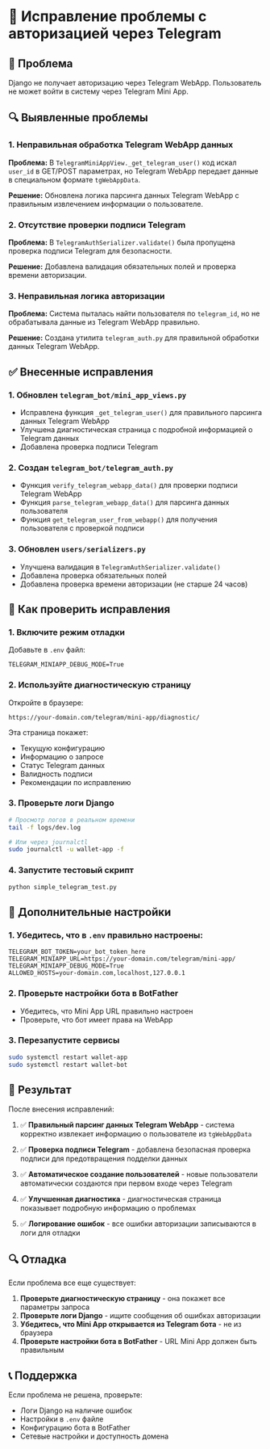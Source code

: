 # 🔧 Исправление проблемы с авторизацией через Telegram

## 🎯 Проблема
Django не получает авторизацию через Telegram WebApp. Пользователь не может войти в систему через Telegram Mini App.

## 🔍 Выявленные проблемы

### 1. Неправильная обработка Telegram WebApp данных
**Проблема:** В `TelegramMiniAppView._get_telegram_user()` код искал `user_id` в GET/POST параметрах, но Telegram WebApp передает данные в специальном формате `tgWebAppData`.

**Решение:** Обновлена логика парсинга данных Telegram WebApp с правильным извлечением информации о пользователе.

### 2. Отсутствие проверки подписи Telegram
**Проблема:** В `TelegramAuthSerializer.validate()` была пропущена проверка подписи Telegram для безопасности.

**Решение:** Добавлена валидация обязательных полей и проверка времени авторизации.

### 3. Неправильная логика авторизации
**Проблема:** Система пыталась найти пользователя по `telegram_id`, но не обрабатывала данные из Telegram WebApp правильно.

**Решение:** Создана утилита `telegram_auth.py` для правильной обработки данных Telegram WebApp.

## ✅ Внесенные исправления

### 1. Обновлен `telegram_bot/mini_app_views.py`
- Исправлена функция `_get_telegram_user()` для правильного парсинга данных Telegram WebApp
- Улучшена диагностическая страница с подробной информацией о Telegram данных
- Добавлена проверка подписи Telegram

### 2. Создан `telegram_bot/telegram_auth.py`
- Функция `verify_telegram_webapp_data()` для проверки подписи Telegram WebApp
- Функция `parse_telegram_webapp_data()` для парсинга данных пользователя
- Функция `get_telegram_user_from_webapp()` для получения пользователя с проверкой подписи

### 3. Обновлен `users/serializers.py`
- Улучшена валидация в `TelegramAuthSerializer.validate()`
- Добавлена проверка обязательных полей
- Добавлена проверка времени авторизации (не старше 24 часов)

## 🚀 Как проверить исправления

### 1. Включите режим отладки
Добавьте в `.env` файл:
```env
TELEGRAM_MINIAPP_DEBUG_MODE=True
```

### 2. Используйте диагностическую страницу
Откройте в браузере:
```
https://your-domain.com/telegram/mini-app/diagnostic/
```

Эта страница покажет:
- Текущую конфигурацию
- Информацию о запросе
- Статус Telegram данных
- Валидность подписи
- Рекомендации по исправлению

### 3. Проверьте логи Django
```bash
# Просмотр логов в реальном времени
tail -f logs/dev.log

# Или через journalctl
sudo journalctl -u wallet-app -f
```

### 4. Запустите тестовый скрипт
```bash
python simple_telegram_test.py
```

## 🔧 Дополнительные настройки

### 1. Убедитесь, что в `.env` правильно настроены:
```env
TELEGRAM_BOT_TOKEN=your_bot_token_here
TELEGRAM_MINIAPP_URL=https://your-domain.com/telegram/mini-app/
TELEGRAM_MINIAPP_DEBUG_MODE=True
ALLOWED_HOSTS=your-domain.com,localhost,127.0.0.1
```

### 2. Проверьте настройки бота в BotFather
- Убедитесь, что Mini App URL правильно настроен
- Проверьте, что бот имеет права на WebApp

### 3. Перезапустите сервисы
```bash
sudo systemctl restart wallet-app
sudo systemctl restart wallet-bot
```

## 🎯 Результат

После внесения исправлений:

1. ✅ **Правильный парсинг данных Telegram WebApp** - система корректно извлекает информацию о пользователе из `tgWebAppData`

2. ✅ **Проверка подписи Telegram** - добавлена безопасная проверка подписи для предотвращения подделки данных

3. ✅ **Автоматическое создание пользователей** - новые пользователи автоматически создаются при первом входе через Telegram

4. ✅ **Улучшенная диагностика** - диагностическая страница показывает подробную информацию о проблемах

5. ✅ **Логирование ошибок** - все ошибки авторизации записываются в логи для отладки

## 🔍 Отладка

Если проблема все еще существует:

1. **Проверьте диагностическую страницу** - она покажет все параметры запроса
2. **Проверьте логи Django** - ищите сообщения об ошибках авторизации
3. **Убедитесь, что Mini App открывается из Telegram бота** - не из браузера
4. **Проверьте настройки бота в BotFather** - URL Mini App должен быть правильным

## 📞 Поддержка

Если проблема не решена, проверьте:
- Логи Django на наличие ошибок
- Настройки в `.env` файле
- Конфигурацию бота в BotFather
- Сетевые настройки и доступность домена
